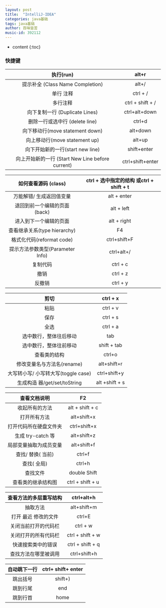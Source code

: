 ```yaml
---
layout: post
title:  "IntelliJ-IDEA"
categories: java基础
tags: java基础
author: 百味皆苦
music-id: 392112
---
```


* content
{:toc}
### 快捷键

|                    执行(run)                     |      alt+r       |
| :----------------------------------------------: | :--------------: |
|         提示补全 (Class Name Completion)         |      alt+/       |
|                    单行 注释                     |     ctrl + /     |
|                     多行注释                     | ctrl + shift + / |
|          向下复制一行 (Duplicate Lines)          |  ctrl+alt+down   |
|          删除一行或选中行 (delete line)          |      ctrl+d      |
|         向下移动行(move statement down)          |     alt+down     |
|          向上移动行(move statement up)           |      alt+up      |
|         向下开始新的一行(start new line)         |   shift+enter    |
| 向上开始新的一行 (Start New Line before current) | ctrl+shift+enter |

|       如何查看源码 (class)       | ctrl + 选中指定的结构 或ctrl + shift + t |
| :------------------------------: | :--------------------------------------: |
|     万能解错/ 生成返回值变量     |               alt + enter                |
|  退回到前一个编辑的页面 (back)   |                alt + left                |
|      进入到下一个编辑的页面      |               alt + right                |
|   查看继承关系(type hierarchy)   |                    F4                    |
|    格式化代码(reformat code)     |               ctrl+shift+F               |
| 提示方法参数类型(Parameter Info) |                ctrl+alt+/                |
|             复制代码             |                 ctrl + c                 |
|               撤销               |                 ctrl + z                 |
|              反撤销              |                 ctrl + y                 |

|                剪切                 |    ctrl + x    |
| :---------------------------------: | :------------: |
|                粘贴                 |    ctrl + v    |
|                保存                 |    ctrl + s    |
|                全选                 |    ctrl + a    |
|       选中数行，整体往后移动        |      tab       |
|       选中数行，整体往前移动        |  shift + tab   |
|            查看类的结构             |     ctrl+o     |
|     修改变量名与方法名(rename)      |  alt+shift+r   |
| 大写转小写/ 小写转大写(toggle case) |  ctrl+shift+y  |
|    生成构造 器/get/set/toString     | alt +shift + s |

|      查看文档说明      |        F2        |
| :--------------------: | :--------------: |
|     收起所有的方法     | alt + shift + c  |
|      打开所有方法      |   alt+shift+x    |
| 打开代码所在硬盘文件夹 |   ctrl+shift+x   |
|   生成 try-catch 等    |   alt+shift+z    |
| 局部变量抽取为成员变量 |   alt+shift+f    |
|   查找/ 替换( 当前)    |      ctrl+f      |
|      查找( 全局)       |      ctrl+h      |
|        查找文件        |   double Shift   |
|   查看类的继承结构图   | ctrl + shift + u |

| 查看方法的多层重写结构 |    ctrl+alt+h    |
| :--------------------: | :--------------: |
|        抽取方法        |   alt+shift+m    |
|  打开 最近 修改的文件  |      ctrl+E      |
|  关闭当前打开的代码栏  |     ctrl + w     |
|  关闭打开的所有代码栏  | ctrl + shift + w |
|   快速搜索类中的错误   | ctrl + shift + q |
|  查找方法在哪里被调用  |   ctrl+shift+h   |

| 自动跳下一行 | ctrl+ shift+ enter |
| :----------: | :----------------: |
|   跳出括号   |      shift+)       |
|   跳到行尾   |        end         |
|   跳到行首   |        home        |

